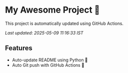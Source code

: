 # My Awesome Project 🚀

This project is automatically updated using GitHub Actions.

_Last updated: 2025-05-09 11:16:33 IST_

## Features
- Auto-update README using Python 🐍
- Auto Git push with GitHub Actions 🤖
